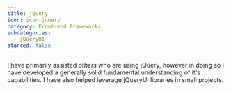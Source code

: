 ```yaml
---
title: jQuery
icon: icon-jquery
category: Front-end Frameworks
subcategories:
  - jQueryUI
starred: false
---
```

I have primarily assisted *others* who are using jQuery, however in doing so I have developed a generally solid fundamental understanding of it's capabilities. I have also helped leverage jQueryUI libraries in small projects.

